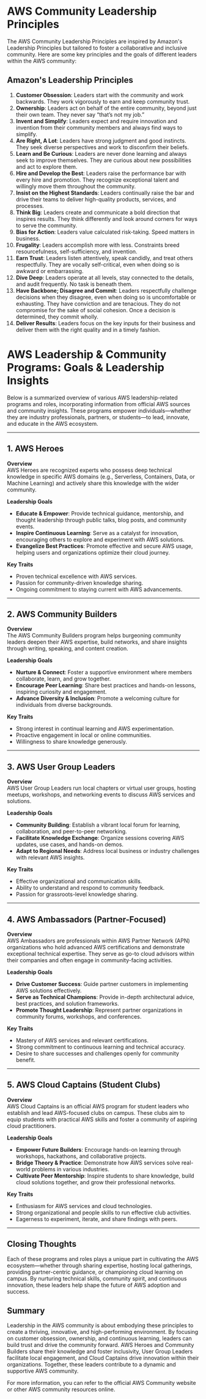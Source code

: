 # AWS Community Leadership Principles

The AWS Community Leadership Principles are inspired by Amazon's Leadership Principles but tailored to foster a collaborative and inclusive community. Here are some key principles and the goals of different leaders within the AWS community:

## Amazon's Leadership Principles

1. **Customer Obsession**: Leaders start with the community and work backwards. They work vigorously to earn and keep community trust.
2. **Ownership**: Leaders act on behalf of the entire community, beyond just their own team. They never say “that’s not my job.”
3. **Invent and Simplify**: Leaders expect and require innovation and invention from their community members and always find ways to simplify.
4. **Are Right, A Lot**: Leaders have strong judgment and good instincts. They seek diverse perspectives and work to disconfirm their beliefs.
5. **Learn and Be Curious**: Leaders are never done learning and always seek to improve themselves. They are curious about new possibilities and act to explore them.
6. **Hire and Develop the Best**: Leaders raise the performance bar with every hire and promotion. They recognize exceptional talent and willingly move them throughout the community.
7. **Insist on the Highest Standards**: Leaders continually raise the bar and drive their teams to deliver high-quality products, services, and processes.
8. **Think Big**: Leaders create and communicate a bold direction that inspires results. They think differently and look around corners for ways to serve the community.
9. **Bias for Action**: Leaders value calculated risk-taking. Speed matters in business.
10. **Frugality**: Leaders accomplish more with less. Constraints breed resourcefulness, self-sufficiency, and invention.
11. **Earn Trust**: Leaders listen attentively, speak candidly, and treat others respectfully. They are vocally self-critical, even when doing so is awkward or embarrassing.
12. **Dive Deep**: Leaders operate at all levels, stay connected to the details, and audit frequently. No task is beneath them.
13. **Have Backbone; Disagree and Commit**: Leaders respectfully challenge decisions when they disagree, even when doing so is uncomfortable or exhausting. They have conviction and are tenacious. They do not compromise for the sake of social cohesion. Once a decision is determined, they commit wholly.
14. **Deliver Results**: Leaders focus on the key inputs for their business and deliver them with the right quality and in a timely fashion.

# AWS Leadership & Community Programs: Goals & Leadership Insights

Below is a summarized overview of various AWS leadership-related programs and roles, incorporating information from official AWS sources and community insights. These programs empower individuals—whether they are industry professionals, partners, or students—to lead, innovate, and educate in the AWS ecosystem.

---

## 1. AWS Heroes
**Overview**  
AWS Heroes are recognized experts who possess deep technical knowledge in specific AWS domains (e.g., Serverless, Containers, Data, or Machine Learning) and actively share this knowledge with the wider community.

**Leadership Goals**  
- **Educate & Empower**: Provide technical guidance, mentorship, and thought leadership through public talks, blog posts, and community events.  
- **Inspire Continuous Learning**: Serve as a catalyst for innovation, encouraging others to explore and experiment with AWS solutions.  
- **Evangelize Best Practices**: Promote effective and secure AWS usage, helping users and organizations optimize their cloud journey.

**Key Traits**  
- Proven technical excellence with AWS services.  
- Passion for community-driven knowledge sharing.  
- Ongoing commitment to staying current with AWS advancements.

---

## 2. AWS Community Builders
**Overview**  
The AWS Community Builders program helps burgeoning community leaders deepen their AWS expertise, build networks, and share insights through writing, speaking, and content creation.

**Leadership Goals**  
- **Nurture & Connect**: Foster a supportive environment where members collaborate, learn, and grow together.  
- **Encourage Peer Learning**: Share best practices and hands-on lessons, inspiring curiosity and engagement.  
- **Advance Diversity & Inclusion**: Promote a welcoming culture for individuals from diverse backgrounds.

**Key Traits**  
- Strong interest in continual learning and AWS experimentation.  
- Proactive engagement in local or online communities.  
- Willingness to share knowledge generously.

---

## 3. AWS User Group Leaders
**Overview**  
AWS User Group Leaders run local chapters or virtual user groups, hosting meetups, workshops, and networking events to discuss AWS services and solutions.

**Leadership Goals**  
- **Community Building**: Establish a vibrant local forum for learning, collaboration, and peer-to-peer networking.  
- **Facilitate Knowledge Exchange**: Organize sessions covering AWS updates, use cases, and hands-on demos.  
- **Adapt to Regional Needs**: Address local business or industry challenges with relevant AWS insights.

**Key Traits**  
- Effective organizational and communication skills.  
- Ability to understand and respond to community feedback.  
- Passion for grassroots-level knowledge sharing.

---

## 4. AWS Ambassadors (Partner-Focused)
**Overview**  
AWS Ambassadors are professionals within AWS Partner Network (APN) organizations who hold advanced AWS certifications and demonstrate exceptional technical expertise. They serve as go-to cloud advisors within their companies and often engage in community-facing activities.

**Leadership Goals**  
- **Drive Customer Success**: Guide partner customers in implementing AWS solutions effectively.  
- **Serve as Technical Champions**: Provide in-depth architectural advice, best practices, and solution frameworks.  
- **Promote Thought Leadership**: Represent partner organizations in community forums, workshops, and conferences.

**Key Traits**  
- Mastery of AWS services and relevant certifications.  
- Strong commitment to continuous learning and technical accuracy.  
- Desire to share successes and challenges openly for community benefit.

---

## 5. AWS Cloud Captains (Student Clubs)
**Overview**  
AWS Cloud Captains is an official AWS program for student leaders who establish and lead AWS-focused clubs on campus. These clubs aim to equip students with practical AWS skills and foster a community of aspiring cloud practitioners.

**Leadership Goals**  
- **Empower Future Builders**: Encourage hands-on learning through workshops, hackathons, and collaborative projects.  
- **Bridge Theory & Practice**: Demonstrate how AWS services solve real-world problems in various industries.  
- **Cultivate Peer Mentorship**: Inspire students to share knowledge, build cloud solutions together, and grow their professional networks.

**Key Traits**  
- Enthusiasm for AWS services and cloud technologies.  
- Strong organizational and people skills to run effective club activities.  
- Eagerness to experiment, iterate, and share findings with peers.

---

## Closing Thoughts
Each of these programs and roles plays a unique part in cultivating the AWS ecosystem—whether through sharing expertise, hosting local gatherings, providing partner-centric guidance, or championing cloud learning on campus. By nurturing technical skills, community spirit, and continuous innovation, these leaders help shape the future of AWS adoption and success.


## Summary

Leadership in the AWS community is about embodying these principles to create a thriving, innovative, and high-performing environment. By focusing on customer obsession, ownership, and continuous learning, leaders can build trust and drive the community forward. AWS Heroes and Community Builders share their knowledge and foster inclusivity, User Group Leaders facilitate local engagement, and Cloud Captains drive innovation within their organizations. Together, these leaders contribute to a dynamic and supportive AWS community.

For more information, you can refer to the official AWS Community website or other AWS community resources online.